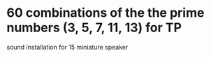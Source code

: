# 60 combinations of the the prime numbers (3, 5, 7, 11, 13) for TP 

sound installation for 15 miniature speaker
